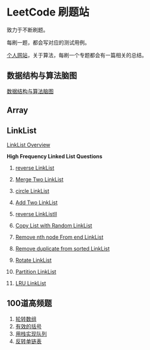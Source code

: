
# LeetCode 刷题站

致力于不断刷题。

每刷一题，都会写对应的测试用例。

[个人网站](https://wangbaoqi.tech/algorithm)，关于算法，每刷一个专题都会有一篇相关的总结。

## 数据结构与算法脑图 

[数据结构与算法脑图](https://www.processon.com/view/link/6433ef6e242fb51ae70a62f3)


## Array

## LinkList

[LinkList Overview](./src/LinkList/LinkList.md)

**High Frequency Linked List Questions**

1. [reverse LinkList](./src/LinkList/reverseLinkList/)
2. [Merge Two LinkList](./src/LinkList/mergeTwoLinkList/)

3. [circle LinkList]()
4. [Add Two LinkList]()
5. [reverse LinkListII]()
6. [Copy List with Random LinkList]()
7. [Remove nth node From end LinkList]()
8. [Remove duplicate from sorted LinkList]()
9. [Rotate LinkList]()
10. [Partition LinkList]()
11. [LRU LinkList]()


## 100道高频题

1. [轮转数组](./src/Array/rotateArray/)
2. [有效的括号](./src/String/validParentheses/)
3. [用栈实现队列](./src/StackQueue/implementStackUseQueue/)
4. [反转单链表](./src/LinkList/reverseLinkList/)


